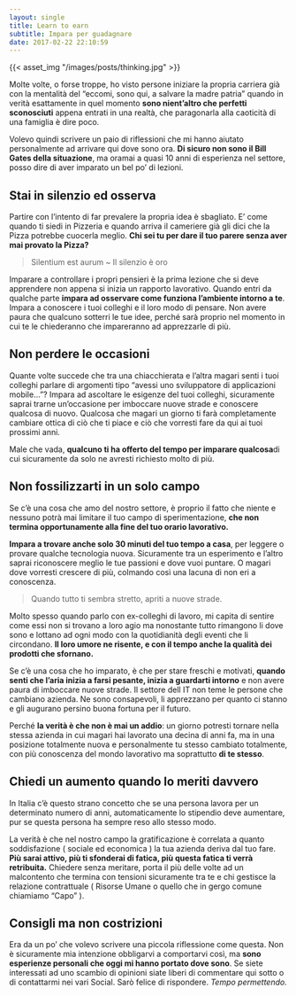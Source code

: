 ```yaml
---
layout: single
title: Learn to earn
subtitle: Impara per guadagnare
date: 2017-02-22 22:10:59
---
```


{{< asset_img "/images/posts/thinking.jpg" >}}

Molte volte, o forse troppe, ho visto persone iniziare la propria carriera già con la mentalità del “eccomi, sono qui, a salvare la madre patria” quando in verità esattamente in quel momento **sono nient’altro che perfetti sconosciuti** appena entrati in una realtà, che paragonarla alla caoticità di una famiglia è dire poco.

Volevo quindi scrivere un paio di riflessioni che mi hanno aiutato personalmente ad arrivare qui dove sono ora. **Di sicuro non sono il Bill Gates della situazione**, ma oramai a quasi 10 anni di esperienza nel settore, posso dire di aver imparato un bel po’ di lezioni.

## Stai in silenzio ed osserva

Partire con l’intento di far prevalere la propria idea è sbagliato. E’ come quando ti siedi in Pizzeria e quando arriva il cameriere già gli dici che la Pizza potrebbe cuocerla meglio. **Chi sei tu per dare il tuo parere senza aver mai provato la Pizza?**

> Silentium est aurum ~ Il silenzio è oro

Imparare a controllare i propri pensieri è la prima lezione che si deve apprendere non appena si inizia un rapporto lavorativo. Quando entri da qualche parte **impara ad osservare come funziona l’ambiente intorno a te**. Impara a conoscere i tuoi colleghi e il loro modo di pensare. Non avere paura che qualcuno sotterri le tue idee, perché sarà proprio nel momento in cui te le chiederanno che impareranno ad apprezzarle di più.

## Non perdere le occasioni

Quante volte succede che tra una chiacchierata e l’altra magari senti i tuoi colleghi parlare di argomenti tipo “avessi uno sviluppatore di applicazioni mobile…”? Impara ad ascoltare le esigenze del tuoi colleghi, sicuramente saprai trarne un’occasione per imboccare nuove strade e conoscere qualcosa di nuovo. Qualcosa che magari un giorno ti farà completamente cambiare ottica di ciò che ti piace e ciò che vorresti fare da qui ai tuoi prossimi anni.

Male che vada, **qualcuno ti ha offerto del tempo per imparare qualcosa**di cui sicuramente da solo ne avresti richiesto molto di più.

## Non fossilizzarti in un solo campo

Se c’è una cosa che amo del nostro settore, è proprio il fatto che niente e nessuno potrà mai limitare il tuo campo di sperimentazione, **che non termina opportunamente alla fine del tuo orario lavorativo.**

**Impara a trovare anche solo 30 minuti del tuo tempo a casa**, per leggere o provare qualche tecnologia nuova. Sicuramente tra un esperimento e l’altro saprai riconoscere meglio le tue passioni e dove vuoi puntare. O magari dove vorresti crescere di più, colmando così una lacuna di non eri a conoscenza.

> Quando tutto ti sembra stretto, apriti a nuove strade.

Molto spesso quando parlo con ex-colleghi di lavoro, mi capita di sentire come essi non si trovano a loro agio ma nonostante tutto rimangono li dove sono e lottano ad ogni modo con la quotidianità degli eventi che li circondano. **Il loro umore ne risente, e con il tempo anche la qualità dei prodotti che sfornano.**

Se c’è una cosa che ho imparato, è che per stare freschi e motivati, **quando senti che l’aria inizia a farsi pesante, inizia a guardarti intorno** e non avere paura di imboccare nuove strade. Il settore dell IT non teme le persone che cambiano azienda. Ne sono consapevoli, li apprezzano per quanto ci stanno e gli augurano persino buona fortuna per il futuro.

Perché **la verità è che non è mai un addio**: un giorno potresti tornare nella stessa azienda in cui magari hai lavorato una decina di anni fa, ma in una posizione totalmente nuova e personalmente tu stesso cambiato totalmente, con più conoscenza del mondo lavorativo ma soprattutto **di te stesso**.

## Chiedi un aumento quando lo meriti davvero

In Italia c’è questo strano concetto che se una persona lavora per un determinato numero di anni, automaticamente lo stipendio deve aumentare, pur se questa persona ha sempre reso allo stesso modo.

La verità è che nel nostro campo la gratificazione è correlata a quanto soddisfazione ( sociale ed economica ) la tua azienda deriva dal tuo fare. **Più sarai attivo, più ti sfonderai di fatica, più questa fatica ti verrà retribuita.** Chiedere senza meritare, porta il più delle volte ad un malcontento che termina con tensioni sicuramente tra te e chi gestisce la relazione contrattuale ( Risorse Umane o quello che in gergo comune chiamiamo “Capo” ).

## Consigli ma non costrizioni

Era da un po’ che volevo scrivere una piccola riflessione come questa. Non è sicuramente mia intenzione obbligarvi a comportarvi così, ma **sono esperienze personali che oggi mi hanno portato dove sono**. Se siete interessati ad uno scambio di opinioni siate liberi di commentare qui sotto o di contattarmi nei vari Social. Sarò felice di rispondere. *Tempo permettendo.*